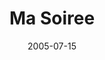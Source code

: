 ---
layout: cassette
title: "Ma Soiree"
date: 2005-07-15
publish: 2015-07-15
category: Single
tags: [jay_p_nalei, janeth_barako, kevsquare, metoxide]
artist: "Jay P Nalei"
description: "Ma Soiree (Dj Signo Productions)<br>ft. Janeth Barako, Kevsquare &amp; Metoxide"
artwork: "0BwOVcFj5qu4TbUd6QzVxLUFjZlU"
cassette: "0BwOVcFj5qu4TdE9BWjlLeklhUUE"
socialmedia: "0BwOVcFj5qu4TNktPX0xyMlNwUVE"
download: "0BwOVcFj5qu4TTG1feGs0bEM2dkU"
side-a: "'jayp_-_ma_soiree'"
side-b: "'jayp_-_ma_soiree'"
icon: '<i class="demo-icon icon-cassette"></i>'
---